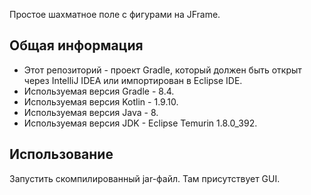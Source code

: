 Простое шахматное поле с фигурами на JFrame.

## Общая информация

* Этот репозиторий - проект Gradle, который должен быть открыт через IntelliJ IDEA или импортирован в Eclipse IDE.
* Используемая версия Gradle - 8.4.
* Используемая версия Kotlin - 1.9.10.
* Используемая версия Java - 8.
* Используемая версия JDK - Eclipse Temurin 1.8.0_392.

## Использование

Запустить скомпилированный jar-файл. Там присутствует GUI.
